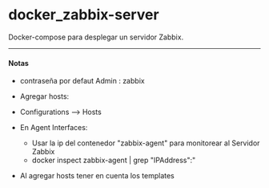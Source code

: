 # docker_zabbix-server

Docker-compose para desplegar un servidor Zabbix.

---
#### Notas

- contraseña por defaut Admin : zabbix

-  Agregar hosts:
  - Configurations --> Hosts
  - En Agent Interfaces: 
     - Usar la ip del contenedor "zabbix-agent" para monitorear al Servidor Zabbix 
     - docker inspect zabbix-agent | grep "IPAddress\":" 

- Al agregar hosts tener en cuenta los templates